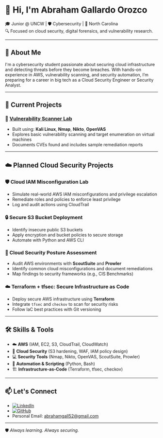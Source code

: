 # 👋 Hi, I'm Abraham Gallardo Orozco

🎓 Junior @ UNCW | 🛡️ Cybersecurity | 📍 North Carolina  
🔍 Focused on cloud security, digital forensics, and vulnerability research.

---

## 💼 About Me

I'm a cybersecurity student passionate about securing cloud infrastructure and detecting threats before they become breaches. With hands-on experience in AWS, vulnerability scanning, and security automation, I’m preparing for a career in big tech as a Cloud Security Engineer or Security Analyst.

---

## 🔧 Current Projects

### 🔐 [Vulnerability Scanner Lab](https://github.com/your-username/vulnerability-scanner-lab)
- Built using: **Kali Linux**, **Nmap**, **Nikto**, **OpenVAS**
- Explores basic vulnerability scanning and target enumeration on virtual machines
- Documents CVEs found and includes sample remediation reports

---

## ☁️ Planned Cloud Security Projects

### 🛡️ Cloud IAM Misconfiguration Lab
- Simulate real-world AWS IAM misconfigurations and privilege escalation
- Remediate roles and policies to enforce least privilege
- Log and audit actions using CloudTrail

### 🔒 Secure S3 Bucket Deployment
- Identify insecure public S3 buckets
- Apply encryption and bucket policies to secure storage
- Automate with Python and AWS CLI

### 🧰 Cloud Security Posture Assessment
- Audit AWS environments with **ScoutSuite** and **Prowler**
- Identify common cloud misconfigurations and document remediations
- Map findings to security frameworks (e.g., CIS Benchmarks)

### ☁️ Terraform + tfsec: Secure Infrastructure as Code
- Deploy secure AWS infrastructure using **Terraform**
- Integrate `tfsec` and `checkov` to scan for security risks
- Follow IaC best practices with Git versioning

---

## 🛠 Skills & Tools

- ☁️ **AWS** (IAM, EC2, S3, CloudTrail, CloudWatch)
- 🔐 **Cloud Security** (S3 hardening, WAF, IAM policy design)
- 💻 **Security Tools** (Nmap, Nikto, OpenVAS, ScoutSuite, Prowler)
- 🧪 **Automation & Scripting** (Python, Bash)
- 🏗️ **Infrastructure-as-Code** (Terraform, tfsec, checkov)

---

## 📫 Let's Connect

- [![LinkedIn](https://img.shields.io/badge/LinkedIn-Connect-blue?logo=linkedin)](https://www.linkedin.com/in/abrahamgo)  
- [![GitHub](https://img.shields.io/badge/GitHub-Follow-black?logo=github)](https://github.com/abrahamgo52)
- Personal Email: abrahamgall52@gmail.com

---

🛡️ *Always learning. Always securing.*
